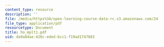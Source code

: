 ```yaml
---
content_type: resource
description: ''
file: /media/https%3A/open-learning-course-data-rc.s3.amazonaws.com/24-951-introduction-to-syntax-fall-2003/da9a84ae420cededbcc1f19ad1747883_ho_mplt1.pdf
file_type: application/pdf
resourcetype: Document
title: ho_mplt1.pdf
uid: da9a84ae-420c-eded-bcc1-f19ad1747883
---
```

